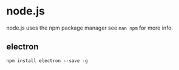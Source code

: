 
# node.js

node.js uses the npm package manager see `man npm` for more info.

## electron

`npm install electron --save -g`

